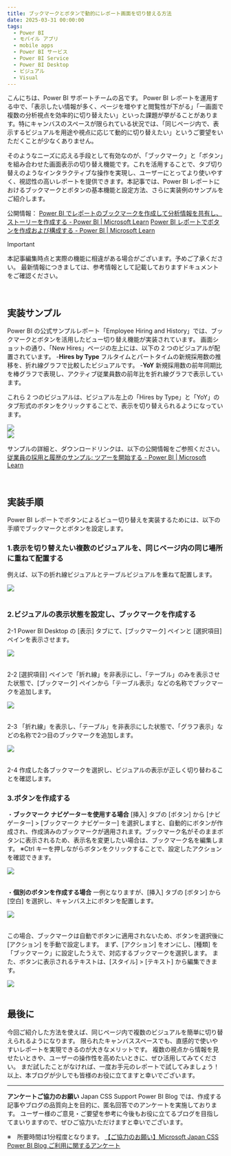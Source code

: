 ```yaml
---
title: ブックマークとボタンで動的にレポート画面を切り替える方法
date: 2025-03-31 00:00:00 
tags:
  - Power BI
  - モバイル アプリ
  - mobile apps
  - Power BI サービス
  - Power BI Service
  - Power BI Desktop
  - ビジュアル
  - Visual
---
```

こんにちは、Power BI サポートチームの呂です。
Power BI レポートを運用する中で、「表示したい情報が多く、ページを増やすと閲覧性が下がる」「一画面で複数の分析視点を効率的に切り替えたい」といった課題が挙がることがあります。特にキャンバスのスペースが限られている状況では、「同じページ内で、表示するビジュアルを用途や視点に応じて動的に切り替えたい」というご要望をいただくことが少なくありません。

そのようなニーズに応える手段として有効なのが、「ブックマーク」と「ボタン」を組み合わせた画面表示の切り替え機能です。これを活用することで、タブ切り替えのようなインタラクティブな操作を実現し、ユーザーにとってより使いやすく、視認性の高いレポートを提供できます。本記事では、Power BI レポートにおけるブックマークとボタンの基本機能と設定方法、さらに実装例のサンプルをご紹介します。

公開情報：
[Power BI でレポートのブックマークを作成して分析情報を共有し、ストーリーを作成する - Power BI | Microsoft Learn](https://learn.microsoft.com/ja-jp/power-bi/create-reports/desktop-bookmarks?tabs=powerbi-desktop)
[Power BI レポートでボタンを作成および構成する - Power BI | Microsoft Learn](https://learn.microsoft.com/ja-jp/power-bi/create-reports/desktop-buttons?tabs=powerbi-desktop)


<!-- more -->
> [!IMPORTANT]  
> 本記事編集時点と実際の機能に相違がある場合がございます。予めご了承ください。
> 最新情報につきましては、参考情報として記載しておりますドキュメントをご確認ください。

</br>

## 実装サンプル
Power BI の公式サンプルレポート「Employee Hiring and History」では、ブックマークとボタンを活用したビュー切り替え機能が実装されています。
画面ショットの通り、「New Hires」ページの左上には、以下の 2 つのビジュアルが配置されています。
-**Hires by Type** フルタイムとパートタイムの新規採用数の推移を、折れ線グラフで比較したビジュアルです。
-**YoY** 新規採用数の前年同期比を棒グラフで表現し、アクティブ従業員数の前年比を折れ線グラフで表示しています。

これら 2 つのビジュアルは、ビジュアル左上の「Hires by Type」と「YoY」のタブ形式のボタンをクリックすることで、表示を切り替えられるようになっています。 

<div align="left">
<img src="1.png">
</div>

<div align="left">
<img src="2.png">
</div>

サンプルの詳細と、ダウンロードリンクは、以下の公開情報をご参照ください。
[従業員の採用と履歴のサンプル: ツアーを開始する - Power BI | Microsoft Learn](https://learn.microsoft.com/ja-jp/power-bi/create-reports/sample-employee-hiring-history)

</br>

## 実装手順
Power BI レポートでボタンによるビュー切り替えを実装するためには、以下の手順でブックマークとボタンを設定します。

### 1.表示を切り替えたい複数のビジュアルを、同じページ内の同じ場所に重ねて配置する
例えば、以下の折れ線ビジュアルとテーブルビジュアルを重ねて配置します。
<div align="left">
<img src="3.png">
</div>
</br>

### 2.ビジュアルの表示状態を設定し、ブックマークを作成する
2-1 Power BI Desktop の [表示] タブにて、[ブックマーク] ペインと [選択項目] ペインを表示させます。
<div align="left">
<img src="4.png">
</div>
</br>

2-2 [選択項目] ペインで「折れ線」を非表示にし、「テーブル」のみを表示させた状態で、[ブックマーク] ペインから「テーブル表示」などの名称でブックマークを追加します。
<div align="left">
<img src="5.png">
</div>
</br>

2-3 「折れ線」を表示し、「テーブル」を非表示にした状態で、「グラフ表示」などの名称で2つ目のブックマークを追加します。
<div align="left">
<img src="6.png">
</div>
</br>

2-4 作成した各ブックマークを選択し、ビジュアルの表示が正しく切り替わることを確認します。
</br>

### 3.ボタンを作成する
・**ブックマーク ナビゲーターを使用する場合**
[挿入] タブの [ボタン] から [ナビゲーター] > [ブックマーク ナビゲーター] を選択しますと、自動的にボタンが作成され、作成済みのブックマークが適用されます。ブックマーク名がそのままボタンに表示されるため、表示名を変更したい場合は、ブックマーク名を編集します。
※Ctrl キーを押しながらボタンをクリックすることで、設定したアクションを確認できます。
<div align="left">
<img src="7.png">
</div>
</br>

・**個別のボタンを作成する場合**
一例となりますが、[挿入] タブの [ボタン] から [空白] を選択し、キャンバス上にボタンを配置します。
<div align="left">
<img src="8.png">
</div>
</br>

この場合、ブックマークは自動でボタンに適用されないため、ボタンを選択後に [アクション] を手動で設定します。
まず、[アクション] をオンにし、[種類] を「ブックマーク」に設定したうえで、対応するブックマークを選択します。
また、ボタンに表示されるテキストは、[スタイル] > [テキスト] から編集できます。
<div align="left">
<img src="9.png">
</div>
</br>

## 最後に
今回ご紹介した方法を使えば、同じページ内で複数のビジュアルを簡単に切り替えられるようになります。
限られたキャンバススペースでも、直感的で使いやすいレポートを実現できるのが大きなメリットです。
複数の視点から情報を見せたいときや、ユーザーの操作性を高めたいときに、ぜひ活用してみてください。
まだ試したことがなければ、一度お手元のレポートで試してみましょう！
以上、本ブログが少しでも皆様のお役に立てますと幸いでございます。

---
**アンケートご協力のお願い**
Japan CSS Support Power BI Blog では、作成する記事やブログの品質向上を目的に、匿名回答でのアンケートを実施しております。
ユーザー様のご意見・ご要望を参考に今後もお役に立てるブログを目指してまいりますので、ぜひご協力いただけますと幸いでございます。 

※　所要時間は1分程度となります。
[【ご協力のお願い】Microsoft Japan CSS Power BI Blog ご利用に関するアンケート](https://jpbap-sqlbi.github.io/blog/powerbi/pbi_blogsurvey2022/)